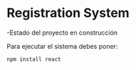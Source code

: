 <h1>Registration System</h1>

-Estado del proyecto en construcción

Para ejecutar el sistema debes poner:

````npm install react````
